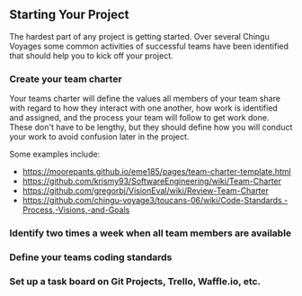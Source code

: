 ## Starting Your Project

The hardest part of any project is getting started. Over several Chingu Voyages some common activities of successful teams have been identified that should help you to kick off your project. 

### Create your team charter

Your teams charter will define the values all members of your team share with regard to how they interact with one another, how work is identified and assigned, and the process your team will follow to get work done. These don't have to be lengthy, but they should define how you will conduct your work to avoid confusion later in the project. 

Some examples include:

- https://moorepants.github.io/eme185/pages/team-charter-template.html
- https://github.com/krismy93/SoftwareEngineering/wiki/Team-Charter
- https://github.com/gregorbj/VisionEval/wiki/Review-Team-Charter
- https://github.com/chingu-voyage3/toucans-06/wiki/Code-Standards,-Process,-Visions,-and-Goals

### Identify two times a week when all team members are available
### Define your teams coding standards
### Set up a task board on Git Projects, Trello, Waffle.io, etc.
